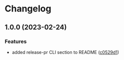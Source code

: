 # Changelog

## 1.0.0 (2023-02-24)


### Features

* added release-pr CLI section to README ([c0529d1](https://github.com/carpasse/poc-conventional-commits/commit/c0529d194efc69852a3f7c5cabe6b545aac02b4d))
